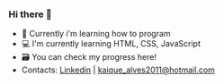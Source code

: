 ### Hi there 👋
- 💬 Currently i'm learning how to program
- 💻 I'm currently learning HTML, CSS, JavaScript
- 🗃️ You can check my progress here!
- Contacts: [Linkedin](https://br.linkedin.com/in/kaique-moreira-a674a6205) | [kaique_alves2011@hotmail.com](mailto:kaique_alves2011@hotmail.com)
